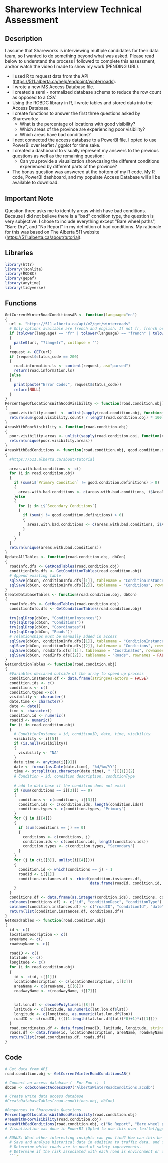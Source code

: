 # Shareworks Interview Technical Assessment 

## Description
I assume that Shareworks is interviewing multiple candidates for their data team, so I wanted to do something beyond what was asked. Please read below to understand the process I followed to complete this assessment, and/or watch the video I made to show my work (PENDING URL).
* I used R to request data from the API (https://511.alberta.ca/help/endpoint/winterroads). 
* I wrote a new MS Access Database file. 
* I created a semi - normalized database schema to reduce the row count as opposed to a CSV.
* Using the ROBDC library in R, I wrote tables and stored data into the Access Database.
* I create functions to answer the first three questions asked by Shareworks:
  * What is the percentage of locations with good visibility?
  * Which areas of the province are experiencing poor visibility?
  * Which areas have bad conditions? 
* I next connected the access database to a PowerBI file. I opted to use PowerBI over leaflet / ggplot for time sake.
* I created a dashboard to visually represent my answers to the previous questions as well as the remaining question:
  * Can you provide a visualization showcasing the different conditions experienced by different parts of the province?
* The bonus question was answered at the bottom of my R code.
My R code, PowerBI dashboard, and my populate Access Database will all be available to download.

## Important Note
Question three asks me to identify areas which have bad conditions. Because I did not believe there is a "bad" condition type, the question is very subjective. I chose to include everything except "Bare wheel paths", "Bare Dry", and "No Report" in my definition of bad conditions. My rationale for this was based on The Alberta 511 website (https://511.alberta.ca/about/tutorial).

## Libraries 

```r
library(httr)
library(jsonlite)
library(RODBC)
library(gepaf)
library(anytime)
library(tidyverse)
```

## Functions 

```r
GetCurrentWinterRoadConditionsAB <- function(language="en")
{
  url <- "https://511.alberta.ca/api/v2/get/winterroads"
  # Only options available are french and english. If not fr, french or francais, the default will be english
  if (tolower(language) == "fr" | tolower(language) == "french" | tolower(language) == "francais")
  {
    paste0(url, "?lang=fr", collapse = '')
  }
  request <- GET(url)
  if (request$status_code == 200)
  {
    road.information.ls <- content(request, as="parsed")
    return(road.information.ls)
  }else
  {
    print(paste("Error Code:", request$status_code))
    return(NULL)
  }
}
PercentageOfLocationsWithGoodVisibility <- function(road.condition.obj)
{
  good.visibility.count  <- unlist(sapply(road.condition.obj, function(x) if (!is.null(x$Visibility)){ if (tolower(x$Visibility) == "good"){return(TRUE) } }))
  return(sum(good.visibility.count) / length(road.condition.obj) * 100)
}
AreasWithPoorVisibility <- function(road.condition.obj)
{
  poor.visibility.areas <- unlist(sapply(road.condition.obj, function(x) if (!is.null(x$Visibility)){ if (tolower(x$Visibility) == "poor") {return(x$AreaName)}}))
  return(unique(poor.visibility.areas))
}
AreasWithBadConditions <- function(road.condition.obj, good.condition.definitions)
{
  #https://511.alberta.ca/about/tutorial
  
  areas.with.bad.conditions <- c()
  for (i in road.condition.obj) 
  {
    if (sum(i$`Primary Condition` != good.condition.definitions) > 0)
    {
      areas.with.bad.conditions <- c(areas.with.bad.conditions, i$AreaName)
    }else
    {
      for (j in i$`Secondary Conditions`) 
      {
        if (sum(j != good.condition.definitions) > 0)
        {
          areas.with.bad.conditions <- c(areas.with.bad.conditions, i$AreaName)
        }
      }
    }
  }
  return(unique(areas.with.bad.conditions))
}
UpdateAllTables <- function(road.condition.obj, dbCon)
{
  roadInfo.dfs <- GetRoadTables(road.condition.obj)
  conditionInfo.dfs <- GetConditionTables(road.condition.obj)
  # Append existing table
  sqlSave(dbCon, conditionInfo.dfs[[1]], tablename = "ConditionInstances", rownames = FALSE, append = TRUE)
  sqlSave(dbCon, conditionInfo.dfs[[2]], tablename = "Conditions", rownames = FALSE, append = TRUE)
}
CreateDatabaseTables <- function(road.condition.obj, dbCon)
{
  roadInfo.dfs <- GetRoadTables(road.condition.obj)
  conditionInfo.dfs <- GetConditionTables(road.condition.obj)
  
  try(sqlDrop(dbCon, "ConditionInstances"))
  try(sqlDrop(dbCon, "Conditions"))
  try(sqlDrop(dbCon, "Coordinates"))
  try(sqlDrop(dbCon, "Roads"))
  # relationships must be manually added in access
  sqlSave(dbCon, conditionInfo.dfs[[1]], tablename = "ConditionInstances", rownames = FALSE)
  sqlSave(dbCon, conditionInfo.dfs[[2]], tablename = "Conditions", rownames = FALSE)
  sqlSave(dbCon, roadInfo.dfs[[1]], tablename = "Coordinates", rownames = FALSE)
  sqlSave(dbCon, roadInfo.dfs[[2]], tablename = "Roads", rownames = FALSE)
}
GetConditionTables <- function(road.condition.obj)
{
  #Variables declared outside of the array to speed up process
  condition.instances.df <- data.frame(stringsAsFactors = FALSE)
  condition.ids <- c()
  conditions <- c()
  condition.types <-c()
  visibility <- character()
  date.time <- character()
  date <- date()
  time <- character()
  condition.id <- numeric()
  roadId <- numeric()
  for (i in road.condition.obj) 
  {
    # ConditionInstance = id, conditionID, date, time, visibility
    visibility <- i[[5]]
    if (is.null(visibility))
    {
      visibility <- "NA"
    }
    date.time <- anytime(i[[9]])
    date <- format(as.Date(date.time), "%d/%m/%Y")
    time <- strsplit(as.character(date.time), " ")[[1]][2]
    # Condition = id, condition description, conditionType
    
    # add to data base if the condition does not exist
    if (sum(conditions == i[[3]]) == 0)
    {
      conditions <- c(conditions, i[[3]])
      condition.ids <- c(condition.ids, length(condition.ids))
      condition.types <- c(condition.types, "Primary")
    }
    for (j in i[[4]])
    {
      if (sum(conditions == j) == 0)
      {
        conditions <- c(conditions, j)
        condition.ids <- c(condition.ids, length(condition.ids))
        condition.types <- c(condition.types, "Secondary")
      }
    }
    for (j in c(i[[3]], unlist(i[[4]])))
    {
      condition.id <- which(conditions == j) - 1
      roadId <- i[[1]]
      condition.instances.df <- rbind(condition.instances.df,
                                      data.frame(roadId, condition.id, date, time, visibility, stringsAsFactors = FALSE))
    }
  }
  conditions.df <- data.frame(as.integer(condition.ids), conditions, condition.types, stringsAsFactors = FALSE)
  colnames(conditions.df) <- c("id", "conditionDesc", "conditionType")
  colnames(condition.instances.df) <- c("roadID", "conditionId", "date", "time", "visibility")
  return(list(condition.instances.df, conditions.df))
}
GetRoadTables <- function(road.condition.obj)
{
  id <- c()
  locationDescription <- c()
  areaName <- c()
  roadwayName <- c()
  
  roadID <- c()
  latitude <- c()
  longitude <- c()
  for (i in road.condition.obj) 
  {
    id <- c(id, i[[1]])
    locationDescription <- c(locationDescription, i[[2]])
    areaName <- c(areaName, i[[6]])
    roadwayName <- c(roadwayName, i[[7]])
    
    
    lat.lon.df <- decodePolyline(i[[8]])
    latitude <- c(latitude, as.numeric(lat.lon.df$lat))
    longitude <- c(longitude, as.numeric(lat.lon.df$lon))
    roadID <- c(roadID, ((((1:length(lat.lon.df$lat))*0)+1)*i[[1]]))
  }
  road.coordinates.df <- data.frame(roadID, latitude, longitude, stringsAsFactors = FALSE)
  roads.df <- data.frame(id, locationDescription, areaName, roadwayName, stringsAsFactors = FALSE)
  return(list(road.coordinates.df, roads.df))
}
```


## Code

```r
# Get data from API
road.condition.obj <- GetCurrentWinterRoadConditionsAB()

# Connect an access database (  For Fun :)  )
dbCon <- odbcConnectAccess2007("AlbertaWinterRoadConditions.accdb")

# Create write data access database
#CreateDatabaseTables(road.conditions.obj, dbCon)

#Responses to Shareworks Questions
PercentageOfLocationsWithGoodVisibility(road.condition.obj)
AreasWithPoorVisibility(road.condition.obj)
AreasWithBadConditions(road.condition.obj, c("No Report", "Bare wheel paths", "Bare Dry"))
# Visualization was done in PowerBI (Opted to use this over leaflet/ggplot, so I could quickly make a full dashboard)

# BONUS: What other interesting insights can you find? How can this be used by the government to improve people's welling?
  # Save and analyze historical data in addition to traffic data, and collision data to improve road safety.
  # Determine which roads are in need of safety improvements. 
  # Determine if the risk associated with each road is environment or driver based. Improve roads accordingly
  ```r


